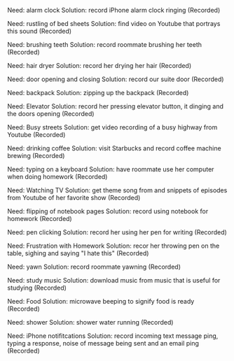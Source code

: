 Need: alarm clock  Solution: record iPhone alarm clock ringing (Recorded)

Need: rustling of bed sheets Solution: find video on Youtube that portrays this sound (Recorded)

Need: brushing teeth Solution: record roommate brushing her teeth (Recorded)

Need: hair dryer Solution: record her drying her hair (Recorded)

Need: door opening and closing Solution: record our suite door (Recorded)

Need: backpack Solution: zipping up the backpack (Recorded)

Need: Elevator Solution: record her pressing elevator button, it dinging and the doors opening (Recorded) 

Need: Busy streets Solution: get video recording of a busy highway from Youtube (Recorded)

Need: drinking coffee  Solution: visit Starbucks and record coffee machine brewing (Recorded)

Need: typing on a keyboard  Solution: have roommate use her computer when doing homework (Recorded)

Need: Watching TV Solution: get theme song from and snippets of episodes from Youtube of her favorite show (Recorded)

Need: flipping of notebook pages  Solution: record using notebook for homework (Recorded)

Need: pen clicking  Solution: record her using her pen for writing (Recorded)

Need: Frustration with Homework Solution: recor her throwing pen on the table, sighing and saying "I hate this" (Recorded)

Need: yawn  Solution: record roommate yawning (Recorded)

Need: study music  Solution: download music from music that is useful for studying (Recorded)

Need: Food  Solution: microwave beeping to signify food is ready (Recorded)

Need: shower  Solution: shower water running (Recorded)

Need: iPhone notifitcations Solution: record incoming text message ping, typing a response, noise of message being sent and an email ping (Recorded)


